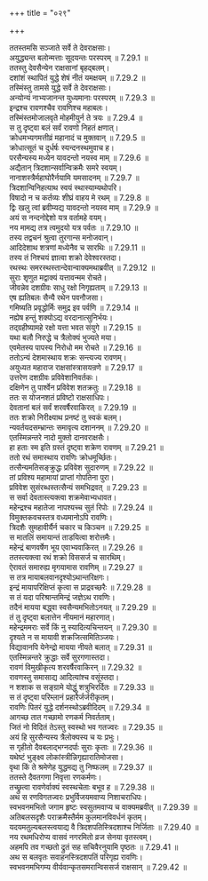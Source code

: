 +++
title = "०२९"

+++


  
ततस्तमसि सञ्जाते सर्वे ते देवराक्षसाः।  
अयुद्ध्यन्त बलोन्मत्ताः सूदयन्तः परस्परम् ॥ 7.29.1 ॥   
ततस्तु देवसैन्येन राक्षसानां बृहद्बलम्।  
दशांशं स्थापितं युद्धे शेषं नीतं यमक्षयम् ॥ 7.29.2 ॥   
तस्मिंस्तु तामसे युद्धे सर्वे ते देवराक्षसाः।  
अन्योन्यं नाभ्यजानन्त युध्यमानाः परस्परम् ॥ 7.29.3 ॥   
इन्द्रश्च रावणश्चैव रावणिश्च महाबलः।  
तस्मिंस्तमोजालवृते मोहमीयुर्न ते त्रयः ॥ 7.29.4 ॥   
स तु दृष्ट्वा बलं सर्वं रावणो निहतं क्षणात्।  
क्रोधमभ्यगमत्तीव्रं महानादं च मुक्तवान् ॥ 7.29.5 ॥   
क्रोधात्सूतं च दुर्धर्षः स्यन्दनस्थमुवाच ह।  
परसैन्यस्य मध्येन यावदन्तो नयस्व माम् ॥ 7.29.6 ॥   
अद्यैतान् त्रिदशान्सर्वान्विक्रमैः समरे स्वयम्।  
नानाशस्त्रैर्महाघोरैर्नयामि यमसादनम् ॥ 7.29.7 ॥   
त्रिदशान्विनिहत्याथ स्वयं स्थास्याम्यथोपरि।  
विषादो न च कर्तव्यः शीघ्रं वाहय मे रथम् ॥ 7.29.8 ॥   
द्विः खलु त्वां ब्रवीम्यद्य यावदन्तो नयस्व माम् ॥ 7.29.9 ॥   
अयं स नन्दनोद्देशो यत्र वर्तामहे वयम्।  
नय मामद्य तत्र त्वमुदयो यत्र पर्वतः ॥ 7.29.10 ॥   
तस्य तद्वचनं श्रुत्वा तुरगान्स मनोजवान्।  
आदिदेशाथ शत्रणां मध्येनैव च सारथिः ॥ 7.29.11 ॥   
तस्य तं निश्चयं ज्ञात्वा शक्रो देवेश्वरस्तदा।  
रथस्थः समरस्थस्तान्देवान्वाक्यमथाब्रवीत् ॥ 7.29.12 ॥   
सुराः शृणुत मद्वाक्यं यत्तावन्मम रोचते।  
जीवन्नेव दशग्रीवः साधु रक्षो निगृह्यताम् ॥ 7.29.13 ॥   
एष ह्यतिबलः सैन्यै रथेन पवनौजसा।  
गमिष्यति प्रवृद्धोर्मिः समुद्र इव पर्वणि ॥ 7.29.14 ॥   
नह्येष हन्तुं शक्योऽद्य वरदानात्सुनिर्भयः।  
तद्ग्रहीष्यामहे रक्षो यत्ता भवत संयुगे ॥ 7.29.15 ॥   
यथा बलौ निरुद्धे च त्रैलोक्यं भुज्यते मया।  
एवमेतस्य पापस्य निरोधो मम रोचते ॥ 7.29.16 ॥   
ततोऽन्यं देशमास्थाय शक्रः सन्त्यज्य रावणम्।  
अयुध्यत महाराज राक्षसांस्त्रासयन्रणे ॥ 7.29.17 ॥   
उत्तरेण दशग्रीवः प्रविवेशानिवर्तकः।  
दक्षिणेन तु पार्श्वेन प्रविवेश शतक्रतुः ॥ 7.29.18 ॥   
ततः स योजनशतं प्रविष्टो राक्षसाधिपः।  
देवतानां बलं सर्वं शरवर्षैरवाकिरत् ॥ 7.29.19 ॥   
ततः शक्रो निरीक्ष्याथ प्रनष्टं तु स्वकं बलम्।  
न्यवर्तयदसम्भ्रान्तः समावृत्य दशाननम् ॥ 7.29.20 ॥   
एतस्मिन्नन्तरे नादो मुक्तो दानवराक्षसैः।  
हा हताः स्म इति ग्रस्तं दृष्ट्वा शक्रेण रावणम् ॥ 7.29.21 ॥   
ततो रथं समास्थाय रावणिः क्रोधमूर्च्छितः।  
तत्सैन्यमतिसङ्क्रुद्धः प्रविवेश सुदारुणम् ॥ 7.29.22 ॥   
तां प्रविश्य महामायां प्राप्तां गोपतिना पुरा।  
प्रविवेश सुसंरब्धस्तत्सैन्यं समभिद्रवत् ॥ 7.29.23 ॥   
स सर्वा देवतास्त्यक्त्वा शक्रमेवाभ्यधावत।  
महेन्द्रश्च महातेजा नापश्यच्च सुतं रिपोः ॥ 7.29.24 ॥   
विमुक्तकवचस्तत्र वध्यमानोऽपि रावणिः।  
त्रिदशैः सुमहावीर्यैर्न चकार च किञ्चन ॥ 7.29.25 ॥   
स मातलिं समायान्तं ताडयित्वा शरोत्तमैः।  
महेन्द्रं बाणवर्षेण भूय एवाभ्यवाकिरत् ॥ 7.29.26 ॥   
ततस्त्यक्त्वा रथं शक्रो विससर्ज च सारथिम्।  
ऐरावतं समारुह्य मृगयामास रावणिम् ॥ 7.29.27 ॥   
स तत्र मायाबलवानदृश्योऽथान्तरिक्षगः।  
इन्द्रं मायापरिक्षिप्तं कृत्वा स प्राद्रवच्छरैः ॥ 7.29.28 ॥   
स तं यदा परिश्रान्तमिन्द्रं जज्ञेऽथ रावणिः।  
तदैनं मायया बद्ध्वा स्वसैन्यमभितोऽनयत् ॥ 7.29.29 ॥   
तं तु दृष्ट्वा बलात्तेन नीयमानं महारणात्।  
महेन्द्रममराः सर्वे किं नु स्यादित्यचिन्तयन् ॥ 7.29.30 ॥   
दृश्यते न स मायावी शक्रजित्समितिञ्जयः।  
विद्यावानपि येनेन्द्रो मायया नीयते बलात् ॥ 7.29.31 ॥   
एतस्मिन्नन्तरे क्रुद्धाः सर्वे सुरगणास्तदा।  
रावणं विमुखीकृत्य शरवर्षैरवाकिरन् ॥ 7.29.32 ॥   
रावणस्तु समासाद्य आदित्यांश्च वसूंस्तदा।  
न शशाक स सङ्ग्रामे योद्धुं शत्रुभिरर्दितः ॥ 7.29.33 ॥   
स तं दृष्ट्वा परिम्लानं प्रहारैर्जर्जरीकृतम्।  
रावणिः पितरं युद्धे दर्शनस्थोऽब्रवीदिदम् ॥ 7.29.34 ॥   
आगच्छ तात गच्छामो रणकर्म निवर्तताम्।  
जितं नो विदितं तेऽस्तु स्वस्थो भव गतज्वरः ॥ 7.29.35 ॥   
अयं हि सुरसैन्यस्य त्रैलोक्यस्य च यः प्रभुः।  
स गृहीतो दैवबलाद्भग्नदर्पाः सुराः कृताः ॥ 7.29.36 ॥   
यथेष्टं भुङ्क्ष्व लोकांस्त्रीन्निगृह्यारातिमोजसा।  
वृथा किं ते श्रमेणेह युद्धमद्य तु निष्फलम् ॥ 7.29.37 ॥   
ततस्ते दैवतगणा निवृत्ता रणकर्मणः।  
तच्छ्रुत्वा रावणेर्वाक्यं स्वस्थचेताः बभूव ह ॥ 7.29.38 ॥   
अथ स रणविगतज्वरः प्रभुर्विजयमवाप्य निशाचराधिपः।  
स्वभवनमभितो जगाम हृष्टः स्वसुतमवाप्य च वाक्यमब्रवीत् ॥ 7.29.39 ॥   
अतिबलसदृशैः पराक्रमैस्तैर्मम कुलमानविवर्धनं कृतम्।  
यदयमतुल्यबलस्त्वयाद्य वै त्रिदशपतिस्त्रिदशाश्च निर्जिताः ॥ 7.29.40 ॥   
नय रथमधिरोप्य वासवं नगरमितो व्रज सेनया वृतस्त्वम्।  
अहमपि तव गच्छतो द्रुतं सह सचिवैरनुयामि पृष्ठतः ॥ 7.29.41 ॥   
अथ स बलवृतः सवाहनस्त्रिदशपतिं परिगृह्य रावणिः।  
स्वभवनमभिगम्य वीर्यवान्कृतसमरान्विससर्ज राक्षसान् ॥ 7.29.42 ॥   
